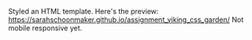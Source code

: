 Styled an HTML template.  Here's the preview: https://sarahschoonmaker.github.io/assignment_viking_css_garden/
Not mobile responsive yet. 
